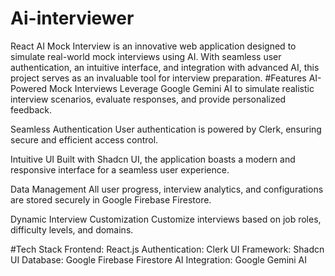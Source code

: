 # Ai-interviewer
React AI Mock Interview is an innovative web application designed to simulate real-world mock interviews using AI. With seamless user authentication, an intuitive interface, and integration with advanced AI, this project serves as an invaluable tool for interview preparation.
#Features
AI-Powered Mock Interviews
Leverage Google Gemini AI to simulate realistic interview scenarios, evaluate responses, and provide personalized feedback.

Seamless Authentication
User authentication is powered by Clerk, ensuring secure and efficient access control.

Intuitive UI
Built with Shadcn UI, the application boasts a modern and responsive interface for a seamless user experience.

Data Management
All user progress, interview analytics, and configurations are stored securely in Google Firebase Firestore.

Dynamic Interview Customization
Customize interviews based on job roles, difficulty levels, and domains.

#Tech Stack
Frontend: React.js
Authentication: Clerk
UI Framework: Shadcn UI
Database: Google Firebase Firestore
AI Integration: Google Gemini AI
